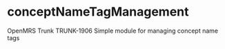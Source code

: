 conceptNameTagManagement
========================

OpenMRS Trunk     TRUNK-1906  Simple module for managing concept name tags